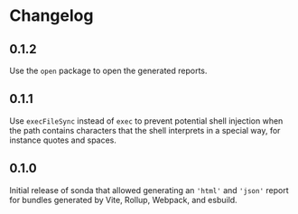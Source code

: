 # Changelog

## 0.1.2

Use the `open` package to open the generated reports.

## 0.1.1

Use `execFileSync` instead of `exec` to prevent potential shell injection when the path contains characters that the shell interprets in a special way, for instance quotes and spaces.

## 0.1.0

Initial release of sonda that allowed generating an `'html'` and `'json'` report for bundles generated by Vite, Rollup, Webpack, and esbuild.
